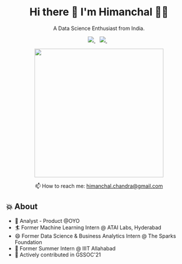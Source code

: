 <h1 align='center'>
  Hi there 👋 I'm Himanchal 👨‍💻
</h1>

<p align='center'>
  A Data Science Enthusiast from India.
</p>



<p align='center'>
  
  <a href="https://www.linkedin.com/in/himanchalchandra/">
    <img src="https://img.shields.io/badge/linkedin-%230077B5.svg?&style=for-the-badge&logo=linkedin&logoColor=white" />
  </a>&nbsp;&nbsp;
  <a href="mailto:himanchal.chandra@gmail.com">
    <img src="https://img.shields.io/badge/Gmail-D14836?style=for-the-badge&logo=gmail&logoColor=white" />        
  </a>&nbsp;&nbsp;
  
</p>

<p align='center'>
  <a href="#"><img src="https://github-readme-stats.vercel.app/api?username=HimanchalChandra&show_icons=true&count_private=true&theme=dark" width="350"></a>
</p>

<!-- <details align='center'>
  <summary>:zap: My workspace specs</summary>
</details>-->

<p align='center'>
  📫 How to reach me: <a href='mailto:himanchal.chandra@gmail.com'>himanchal.chandra@gmail.com</a>
</p>

## 💥 About
- 🤠  Analyst - Product @OYO
- 🏄‍ Former Machine Learning Intern @ ATAI Labs, Hyderabad
- 😄  Former Data Science & Business Analytics Intern @ The Sparks Foundation
- 🔭  Former Summer Intern @ IIIT Allahabad
- 🌱 Actively contributed in GSSOC'21
